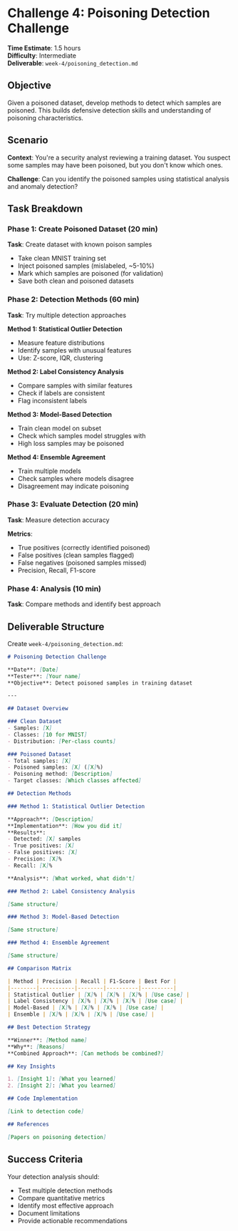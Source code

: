 # Challenge 4: Poisoning Detection Challenge

**Time Estimate**: 1.5 hours  
**Difficulty**: Intermediate  
**Deliverable**: `week-4/poisoning_detection.md`

## Objective

Given a poisoned dataset, develop methods to detect which samples are poisoned. This builds defensive detection skills and understanding of poisoning characteristics.

## Scenario

**Context**: 
You're a security analyst reviewing a training dataset. You suspect some samples may have been poisoned, but you don't know which ones.

**Challenge**: 
Can you identify the poisoned samples using statistical analysis and anomaly detection?

## Task Breakdown

### Phase 1: Create Poisoned Dataset (20 min)

**Task**: Create dataset with known poison samples
- Take clean MNIST training set
- Inject poisoned samples (mislabeled, ~5-10%)
- Mark which samples are poisoned (for validation)
- Save both clean and poisoned datasets

### Phase 2: Detection Methods (60 min)

**Task**: Try multiple detection approaches

**Method 1: Statistical Outlier Detection**
- Measure feature distributions
- Identify samples with unusual features
- Use: Z-score, IQR, clustering

**Method 2: Label Consistency Analysis**
- Compare samples with similar features
- Check if labels are consistent
- Flag inconsistent labels

**Method 3: Model-Based Detection**
- Train clean model on subset
- Check which samples model struggles with
- High loss samples may be poisoned

**Method 4: Ensemble Agreement**
- Train multiple models
- Check samples where models disagree
- Disagreement may indicate poisoning

### Phase 3: Evaluate Detection (20 min)

**Task**: Measure detection accuracy

**Metrics**:
- True positives (correctly identified poisoned)
- False positives (clean samples flagged)
- False negatives (poisoned samples missed)
- Precision, Recall, F1-score

### Phase 4: Analysis (10 min)

**Task**: Compare methods and identify best approach

## Deliverable Structure

Create `week-4/poisoning_detection.md`:

```markdown
# Poisoning Detection Challenge

**Date**: [Date]  
**Tester**: [Your name]  
**Objective**: Detect poisoned samples in training dataset

---

## Dataset Overview

### Clean Dataset
- Samples: [X]
- Classes: [10 for MNIST]
- Distribution: [Per-class counts]

### Poisoned Dataset
- Total samples: [X]
- Poisoned samples: [X] ([X]%)
- Poisoning method: [Description]
- Target classes: [Which classes affected]

## Detection Methods

### Method 1: Statistical Outlier Detection

**Approach**: [Description]
**Implementation**: [How you did it]
**Results**:
- Detected: [X] samples
- True positives: [X]
- False positives: [X]
- Precision: [X]%
- Recall: [X]%

**Analysis**: [What worked, what didn't]

### Method 2: Label Consistency Analysis

[Same structure]

### Method 3: Model-Based Detection

[Same structure]

### Method 4: Ensemble Agreement

[Same structure]

## Comparison Matrix

| Method | Precision | Recall | F1-Score | Best For |
|--------|-----------|--------|----------|----------|
| Statistical Outlier | [X]% | [X]% | [X]% | [Use case] |
| Label Consistency | [X]% | [X]% | [X]% | [Use case] |
| Model-Based | [X]% | [X]% | [X]% | [Use case] |
| Ensemble | [X]% | [X]% | [X]% | [Use case] |

## Best Detection Strategy

**Winner**: [Method name]
**Why**: [Reasons]
**Combined Approach**: [Can methods be combined?]

## Key Insights

1. [Insight 1]: [What you learned]
2. [Insight 2]: [What you learned]

## Code Implementation

[Link to detection code]

## References

[Papers on poisoning detection]
```

## Success Criteria

Your detection analysis should:
- Test multiple detection methods
- Compare quantitative metrics
- Identify most effective approach
- Document limitations
- Provide actionable recommendations

